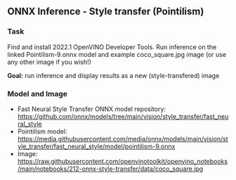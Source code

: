 ## ONNX Inference - Style transfer (Pointilism)

### Task

Find and install 2022.1 OpenVINO Developer Tools. Run inference on the linked Pointilism-9.onnx model and example coco_square.jpg image (or use any other image if you wish!)

**Goal:** run inference and display results as a new (style-transfered) image  

### Model and Image

- Fast Neural Style Transfer ONNX model repository: https://github.com/onnx/models/tree/main/vision/style_transfer/fast_neural_style
- Pointilism model: https://media.githubusercontent.com/media/onnx/models/main/vision/style_transfer/fast_neural_style/model/pointilism-9.onnx
- Image: https://raw.githubusercontent.com/openvinotoolkit/openvino_notebooks/main/notebooks/212-onnx-style-transfer/data/coco_square.jpg 

